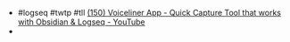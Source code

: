 - #logseq #twtp #tll [(150) Voiceliner App - Quick Capture Tool that works with Obsidian & Logseq - YouTube](https://www.youtube.com/watch?v=VO9AD438czU)
-